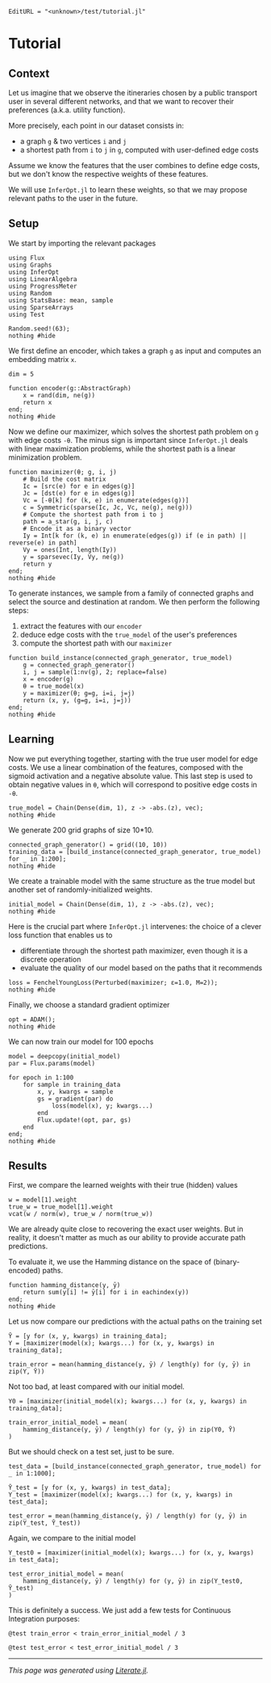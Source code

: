 ```@meta
EditURL = "<unknown>/test/tutorial.jl"
```

# Tutorial

## Context

Let us imagine that we observe the itineraries chosen by a public transport user in several different networks, and that we want to recover their preferences (a.k.a. utility function).

More precisely, each point in our dataset consists in:
- a graph `g` & two vertices `i` and `j`
- a shortest path from `i` to `j` in `g`, computed with user-defined edge costs

Assume we know the features that the user combines to define edge costs, but we don't know the respective weights of these features.

We will use `InferOpt.jl` to learn these weights, so that we may propose relevant paths to the user in the future.

## Setup

We start by importing the relevant packages

````@example tutorial
using Flux
using Graphs
using InferOpt
using LinearAlgebra
using ProgressMeter
using Random
using StatsBase: mean, sample
using SparseArrays
using Test

Random.seed!(63);
nothing #hide
````

We first define an encoder, which takes a graph `g` as input and computes an embedding matrix `x`.

````@example tutorial
dim = 5

function encoder(g::AbstractGraph)
    x = rand(dim, ne(g))
    return x
end;
nothing #hide
````

Now we define our maximizer, which solves the shortest path problem on `g` with edge costs `-θ`.
The minus sign is important since `InferOpt.jl` deals with linear maximization problems, while the shortest path is a linear minimization problem.

````@example tutorial
function maximizer(θ; g, i, j)
    # Build the cost matrix
    Ic = [src(e) for e in edges(g)]
    Jc = [dst(e) for e in edges(g)]
    Vc = [-θ[k] for (k, e) in enumerate(edges(g))]
    c = Symmetric(sparse(Ic, Jc, Vc, ne(g), ne(g)))
    # Compute the shortest path from i to j
    path = a_star(g, i, j, c)
    # Encode it as a binary vector
    Iy = Int[k for (k, e) in enumerate(edges(g)) if (e in path) || reverse(e) in path]
    Vy = ones(Int, length(Iy))
    y = sparsevec(Iy, Vy, ne(g))
    return y
end;
nothing #hide
````

To generate instances, we sample from a family of connected graphs and select the source and destination at random.
We then perform the following steps:
1. extract the features with our `encoder`
2. deduce edge costs with the `true_model` of the user's preferences
3. compute the shortest path with our `maximizer`

````@example tutorial
function build_instance(connected_graph_generator, true_model)
    g = connected_graph_generator()
    i, j = sample(1:nv(g), 2; replace=false)
    x = encoder(g)
    θ = true_model(x)
    y = maximizer(θ; g=g, i=i, j=j)
    return (x, y, (g=g, i=i, j=j))
end;
nothing #hide
````

## Learning

Now we put everything together, starting with the true user model for edge costs.
We use a linear combination of the features, composed with the sigmoid activation and a negative absolute value.
This last step is used to obtain negative values in `θ`, which will correspond to positive edge costs in `-θ`.

````@example tutorial
true_model = Chain(Dense(dim, 1), z -> -abs.(z), vec);
nothing #hide
````

We generate 200 grid graphs of size 10*10.

````@example tutorial
connected_graph_generator() = grid((10, 10))
training_data = [build_instance(connected_graph_generator, true_model) for _ in 1:200];
nothing #hide
````

We create a trainable model with the same structure as the true model but another set of randomly-initialized weights.

````@example tutorial
initial_model = Chain(Dense(dim, 1), z -> -abs.(z), vec);
nothing #hide
````

Here is the crucial part where `InferOpt.jl` intervenes: the choice of a clever loss function that enables us to
- differentiate through the shortest path maximizer, even though it is a discrete operation
- evaluate the quality of our model based on the paths that it recommends

````@example tutorial
loss = FenchelYoungLoss(Perturbed(maximizer; ε=1.0, M=2));
nothing #hide
````

Finally, we choose a standard gradient optimizer

````@example tutorial
opt = ADAM();
nothing #hide
````

We can now train our model for 100 epochs

````@example tutorial
model = deepcopy(initial_model)
par = Flux.params(model)

for epoch in 1:100
    for sample in training_data
        x, y, kwargs = sample
        gs = gradient(par) do
            loss(model(x), y; kwargs...)
        end
        Flux.update!(opt, par, gs)
    end
end;
nothing #hide
````

## Results

First, we compare the learned weights with their true (hidden) values

````@example tutorial
w = model[1].weight
true_w = true_model[1].weight
vcat(w / norm(w), true_w / norm(true_w))
````

We are already quite close to recovering the exact user weights.
But in reality, it doesn't matter as much as our ability to provide accurate path predictions.

To evaluate it, we use the Hamming distance on the space of (binary-encoded) paths.

````@example tutorial
function hamming_distance(y, ȳ)
    return sum(y[i] != ȳ[i] for i in eachindex(y))
end;
nothing #hide
````

Let us now compare our predictions with the actual paths on the training set

````@example tutorial
Ȳ = [y for (x, y, kwargs) in training_data];
Y = [maximizer(model(x); kwargs...) for (x, y, kwargs) in training_data];

train_error = mean(hamming_distance(y, ȳ) / length(y) for (y, ȳ) in zip(Y, Ȳ))
````

Not too bad, at least compared with our initial model.

````@example tutorial
Y0 = [maximizer(initial_model(x); kwargs...) for (x, y, kwargs) in training_data];

train_error_initial_model = mean(
    hamming_distance(y, ȳ) / length(y) for (y, ȳ) in zip(Y0, Ȳ)
)
````

But we should check on a test set, just to be sure.

````@example tutorial
test_data = [build_instance(connected_graph_generator, true_model) for _ in 1:1000];

Ȳ_test = [y for (x, y, kwargs) in test_data];
Y_test = [maximizer(model(x); kwargs...) for (x, y, kwargs) in test_data];

test_error = mean(hamming_distance(y, ȳ) / length(y) for (y, ȳ) in zip(Y_test, Ȳ_test))
````

Again, we compare to the initial model

````@example tutorial
Y_test0 = [maximizer(initial_model(x); kwargs...) for (x, y, kwargs) in test_data];

test_error_initial_model = mean(
    hamming_distance(y, ȳ) / length(y) for (y, ȳ) in zip(Y_test0, Ȳ_test)
)
````

This is definitely a success. We just add a few tests for Continuous Integration purposes:

````@example tutorial
@test train_error < train_error_initial_model / 3
````

````@example tutorial
@test test_error < test_error_initial_model / 3
````

---

*This page was generated using [Literate.jl](https://github.com/fredrikekre/Literate.jl).*

